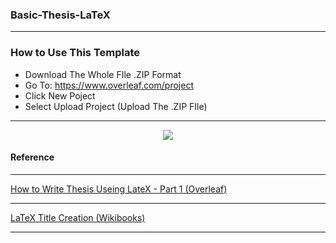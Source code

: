 ### Basic-Thesis-LaTeX

---
### How to Use This Template

- Download The Whole FIle .ZIP Format
- Go To: https://www.overleaf.com/project
- Click New Poject
- Select Upload Project (Upload The .ZIP FIle)
---


<p align="center">
  <img src="https://cutt.ly/jdmyMOX"/>
</p>

#### Reference 

---

[How to Write Thesis Useing LateX - Part 1 (Overleaf)](https://www.overleaf.com/learn/latex/How_to_Write_a_Thesis_in_LaTeX_(Part_1):_Basic_Structure)

---

[LaTeX Title Creation (Wikibooks)](https://en.wikibooks.org/wiki/LaTeX/Title_Creation)

---


